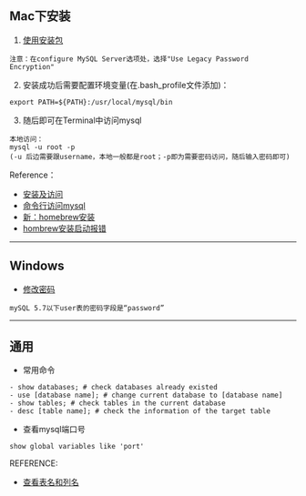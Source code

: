 ## Mac下安装
1. [使用安装包](https://cloud.tencent.com/developer/article/1625825)
```
注意：在configure MySQL Server选项处，选择"Use Legacy Password Encryption"
```
2. 安装成功后需要配置环境变量(在.bash_profile文件添加)：
```
export PATH=${PATH}:/usr/local/mysql/bin
```
3. 随后即可在Terminal中访问mysql
```
本地访问：
mysql -u root -p
(-u 后边需要跟username，本地一般都是root；-p即为需要密码访问，随后输入密码即可)

```

Reference：
- [安装及访问](https://zhuanlan.zhihu.com/p/27960044)
- [命令行访问mysql](https://cloud.tencent.com/developer/news/371453)
- [新：homebrew安装](https://www.cnblogs.com/mybilibili/p/11604679.html#:~:text=homebrew%20安装%20mysql%20homebrew%20是%20macOS%20缺失的软件包管理器%2C譬如可以下载%20mysql、redis、wget,等等.操作系统：macOS%20High%20Sierra%20Version%2010.14.5%20Homebrew%20会将软件包安装到独立目录%2C并将其文件软链接至%20%2Fusr%2Flocal.)
- [hombrew安装启动报错](https://blog.csdn.net/u012373815/article/details/82188361)

---

## Windows
- [修改密码](https://blog.csdn.net/chouzhou9701/article/details/104786266)
```
mySQL 5.7以下user表的密码字段是“password”
```

---
## 通用
- 常用命令
```
- show databases; # check databases already existed
- use [database name]; # change current database to [database name]
- show tables; # check tables in the current database
- desc [table name]; # check the information of the target table
```

- 查看mysql端口号
```
show global variables like 'port'
```

REFERENCE:
- [查看表名和列名](https://blog.csdn.net/yelllowcong/article/details/79112029)
